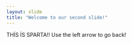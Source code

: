 ```yaml
---
layout: slide
title: "Welcome to our second slide!"
---
```

THİS İS SPARTA!!
Use the left arrow to go back!

